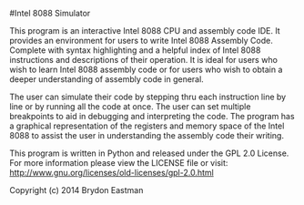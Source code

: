 #Intel 8088 Simulator

This program is an interactive Intel 8088 CPU and assembly code IDE.
It provides an environment for users to write Intel 8088 Assembly Code.
Complete with syntax highlighting and a helpful index of Intel 8088 
instructions and descriptions of their operation. It is ideal for users
who wish to learn Intel 8088 assembly code or for users who wish to 
obtain a deeper understanding of assembly code in general.

The user can simulate their code by stepping thru each instruction line
by line or by running all the code at once.  The user can set multiple
breakpoints to aid in debugging and interpreting the code.  The program
has a graphical representation of the registers and memory space of the
Intel 8088 to assist the user in understanding the assembly code their
writing.

This program is written in Python and released under the GPL 2.0 License.
For more information please view the LICENSE file or visit:
http://www.gnu.org/licenses/old-licenses/gpl-2.0.html

Copyright (c) 2014 Brydon Eastman
